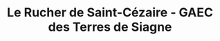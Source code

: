 ---
title: "Le Rucher de Saint-Cézaire - GAEC des Terres de Siagne"
url: /st-cezaire/le-rucher-de-saint-cezaire-gaec-des-terres-de-siagne/
shop: ferme
---